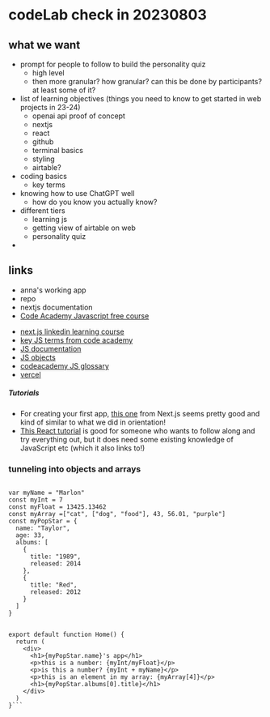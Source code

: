 # codeLab check in 20230803

## what we want
* prompt for people to follow to build the personality quiz
    * high level
    * then more granular? how granular? can this be done by participants? at least some of it?
* list of learning objectives (things you need to know to get started in web projects in 23-24)
    * openai api proof of concept
    * nextjs
    * react
    * github
    * terminal basics
    * styling
    * airtable?
* coding basics
    * key terms
* knowing how to use ChatGPT well
    * how do you know you actually know?
* different tiers
    * learning js
    * getting view of airtable on web
    * personality quiz
* 

## links

- anna's working app
- repo
- nextjs documentation
-  [Code Academy Javascript free course](https://www.codecademy.com/learn/introduction-to-javascript)
 * [next.js linkedin learning course](https://www.linkedin.com/learning-login/share?account=2194065&forceAccount=false&redirect=https%3A%2F%2Fwww.linkedin.com%2Flearning%2Flearning-next-js%3Ftrk%3Dshare_ent_url%26shareId%3DNTphnwFYRTqMcOGd7iZUNQ%253D%253D)
* [key JS terms from code academy](https://www.codecademy.com/learn/introduction-to-javascript/modules/learn-javascript-introduction/cheatsheet)
* [JS documentation](https://developer.mozilla.org/en-US/docs/Web/JavaScript/Reference/Global_Objects/String)
* [JS objects](https://developer.mozilla.org/en-US/docs/Web/JavaScript/Reference/Global_Objects)
* [codeacademy JS glossary](https://www.codecademy.com/resources/docs/javascript)
* [vercel](https://vercel.com/)

##### Tutorials
* For creating your first app, [this one](https://nextjs.org/learn/basics/create-nextjs-app) from Next.js seems pretty good and kind of similar to what we did in orientation! 
* [This React tutorial](https://react-tutorial.app/app) is good for someone who wants to follow along and try everything out, but it does need some existing knowledge of JavaScript etc (which it also links to!)

### tunneling into objects and arrays

```import Image from 'next/image'

var myName = "Marlon"
const myInt = 7
const myFloat = 13425.13462
const myArray =["cat", ["dog", "food"], 43, 56.01, "purple"]
const myPopStar = {
  name: "Taylor",
  age: 33,
  albums: [
    {
      title: "1989",
      released: 2014
    },
    {
      title: "Red",
      released: 2012
    }
  ]
}


export default function Home() {
  return (
    <div>
      <h1>{myPopStar.name}'s app</h1>
      <p>this is a number: {myInt/myFloat}</p>
      <p>is this a number? {myInt + myName}</p>
      <p>this is an element in my array: {myArray[4]}</p>
      <h1>{myPopStar.albums[0].title}</h1>
    </div>
  )
}```

